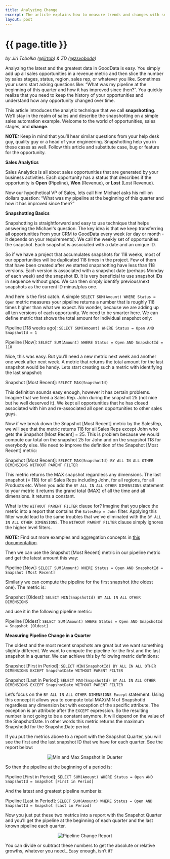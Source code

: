 ```yaml
---
title: Analyzing Change
excerpt: The article explains how to measure trends and changes with snapshotting.
layout: post
---
```


# {{ page.title }}

_by Jiri Tobolka ([@jirtob](http://twitter.com/jirtob)) & ZD ([@zsvoboda](http://twitter.com/#!zsvoboda))_

Analyzing the latest and the greatest data in GoodData is easy. You simply add up all sales opportunities in a revenue metric and then slice the number by sales stages, status, region, sales rep, or whatever you like. Sometimes your users start asking questions like: “What was my pipeline at the beginning of this quarter and how it has improved since then?”. You quickly realize that you need to keep the history of your opportunities and understand how any opportunity changed over time. 

This article introduces the analytic technique that we call **snapshotting**. We’ll stay in the realm of sales and describe the snapshotting on a simple sales automation example. Welcome to the world of opportunities, sales stages, and **change**.

**NOTE:** Keep in mind that you’ll hear similar questions from your help desk guy, quality guy or a head of your engineering. Snapshotting help you in these cases as well. Follow this article and substitute case, bug or feature for the opportunity.

**Sales Analytics**

Sales Analytics is all about sales opportunities that are generated by your business activities. Each opportunity has a status that describes if the opportunity is **Open** (Pipeline), **Won** (Revenue), or **Lost** (Lost Revenue).

Now our hypothetical VP of Sales, lets call him Michael asks his million dollars question: “What was my pipeline at the beginning of this quarter and how it has improved since then?”

**Snapshotting Basics**

Snapshotting is straightforward and easy to use technique that helps answering the Michael's question. The key idea is that we keep transferring all opportunities from your CRM to GoodData every week (or day or month - it depends on your requirements). We call the weekly set of opportunities the snapshot. Each snapshot is associated with a date and an unique ID.

So if we have a project that accumulates snapshots for 118 weeks, most of our opportunities will be duplicated 118 times in the project. Few of them that have been created after we started snapshotting have less than 118 versions. Each version is associated with a snapshot date (perhaps Monday of each week) and the snapshot ID. It is very beneficial to use snapshot IDs in sequence without gaps. We can then simply identify previous/next snapshots as the current ID minus/plus one.

And here is the first catch. A simple `SELECT SUM(Amount) WHERE Status = Open` metric measures your pipeline returns a number that is roughly 118 times higher than what we expect. No wonder, because we are adding up all ten versions of each opportunity. We need to be smarter here. We can define metric that shows the total amount for individual snapshot only:

Pipeline \[118 weeks ago\]: `SELECT SUM(Amount) WHERE Status = Open AND SnapshotId = 1`

Pipeline \[Now\]: `SELECT SUM(Amount) WHERE Status = Open AND SnapshotId = 118`

Nice, this was easy. But you’ll need a new metric next week and another one week after next week. A metric that returns the total amount for the last snapshot would be handy. Lets start creating such a metric with identifying the last snapshot:

Snapshot \[Most Recent\]: `SELECT MAX(SnapshotId)`

This definition sounds easy enough, however it has certain problems. Imagine that we fired a Sales Rep. John during the snapshot 25 (not nice but he well deserved it). We kept all opportunities that he has closed associated with him and re-associated all open opportunities to other sales guys.

Now if we break down the Snapshot \[Most Recent\] metric by the SalesRep, we will see that the metric returns 118 for all Sales Reps except John who gets the Snapshot \[Most Recent\] = 25. This is problem because we would compute our total on the snapshot 25 for John and on the snapshot 118 for everybody else. We need to improve the definition of the Snapshot \[Most Recent\] metric:

Snapshot \[Most Recent\]: `SELECT MAX(SnapshotId) BY ALL IN ALL OTHER DIMENSIONS WITHOUT PARENT FILTER`

This metric returns the MAX snapshot regardless any dimensions. The last snapshot (= 118) for all Sales Reps including John, for all regions, for all Products etc. When you add the `BY ALL IN ALL OTHER DIMENSIONS` statement to your metric it returns the grand total (MAX) of all the time and all dimensions. It returns a constant.

What is the `WITHOUT PARENT FILTER` clause for? Imagine that you place the metric into a report that contains the `SalesRep = John` filter. Applying this filter would lead to the same troubles that we've eliminated with the `BY ALL IN ALL OTHER DIMENSIONS`. The `WITHOUT PARENT FILTER` clause simply ignores the higher level filters.

**NOTE:** Find out more examples and aggregation concepts in [this documentation](http://developer.gooddata.com/docs/maql.html). 

Then we can use the Snapshot \[Most Recent\] metric in our pipeline metric and get the latest amount this way:

Pipeline \[Now\]: `SELECT SUM(Amount) WHERE Status = Open AND SnapshotId = Snapshot [Most Recent]`

Similarly we can compute the pipeline for the first snapshot (the oldest one). The metric is:

Snapshot \[Oldest\]: `SELECT MIN(SnapshotId) BY ALL IN ALL OTHER DIMENSIONS`

and use it in the following pipeline metric:

Pipeline \[Oldest\]: `SELECT SUM(Amount) WHERE Status = Open AND SnapshotId = Snapshot [Oldest]`

**Measuring Pipeline Change in a Quarter**

The oldest and the most recent snapshots are great but we want something slightly different. We want to compute the pipeline for the first and the last snapshot in a quarter. We can achieve this by following metric definitions:

Snapshot \[First in Period\]: `SELECT MIN(SnapshotId) BY ALL IN ALL OTHER DIMENSIONS EXCEPT SnapshotDate WITHOUT PARENT FILTER`

Snapshot \[Last in Period\]: `SELECT MAX(SnapshotId) BY ALL IN ALL OTHER DIMENSIONS EXCEPT SnapshotDate WITHOUT PARENT FILTER`

Let’s focus on the `BY ALL IN ALL OTHER DIMENSIONS Except` statement. Using this concept it allows you to compute total MAX/MIN of SnapshotId regardless any dimension but with exception of the specific attribute. The exception is an attribute after the `EXCEPT` expression. So the resulting number is not going to be a constant anymore. It will depend on the value of the SnapshotDate. In other words this metric returns the maximum SnapshotId for the SnapshotDate period.

If you put the metrics above to a report with the Snapshot Quarter, you will see the first and the last snapshot ID that we have for each quarter. See the report below:

<p>
<center><img src="{{ site.root }}/images/posts/min-max-snapshot.png" alt="Min and Max Snapshot in Quarter"></center>
</p>

So then the pipeline at the beginning of a period is:

Pipeline \[First in Period\]: `SELECT SUM(Amount) WHERE Status = Open AND SnapshotId = Snapshot [First in Period]`

And the latest and greatest pipeline number is:

Pipeline \[Last in Period\]: `SELECT SUM(Amount) WHERE Status = Open AND SnapshotId = Snapshot [Last in Period]`

Now you just put these two metrics into a report with the Snapshot Quarter and you’ll get the pipeline at the beginning of each quarter and the last known pipeline each quarter.

<p>
<center><img src="{{ site.root }}/images/posts/pipeline-change.png" alt="Pipeline Change Report"></center>
</p>

You can divide or subtract these numbers to get the absolute or relative growths, whatever you need...Easy enough, isn’t it?
